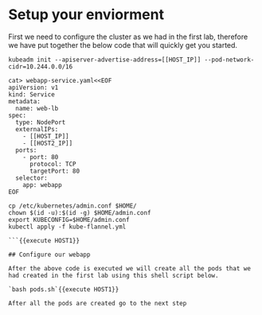# Setup your enviorment

First we need to configure the cluster as we had in the first lab, therefore we have put together the below code that will quickly get you started.
````
kubeadm init --apiserver-advertise-address=[[HOST_IP]] --pod-network-cidr=10.244.0.0/16

cat> webapp-service.yaml<<EOF
apiVersion: v1
kind: Service
metadata:
  name: web-lb
spec:
  type: NodePort
  externalIPs:
    - [[HOST_IP]]
    - [[HOST2_IP]]
  ports:
    - port: 80
      protocol: TCP
      targetPort: 80
  selector:
    app: webapp
EOF

cp /etc/kubernetes/admin.conf $HOME/
chown $(id -u):$(id -g) $HOME/admin.conf
export KUBECONFIG=$HOME/admin.conf
kubectl apply -f kube-flannel.yml

```{{execute HOST1}}

## Configure our webapp

After the above code is executed we will create all the pods that we had created in the first lab using this shell script below.

`bash pods.sh`{{execute HOST1}}

After all the pods are created go to the next step
